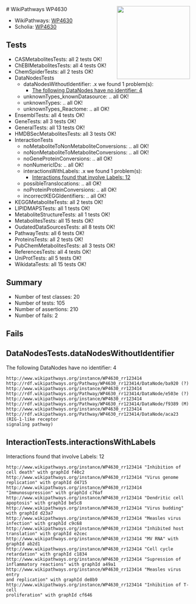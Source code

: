 <img style="float: right; width: 200px" src="https://upload.wikimedia.org/wikipedia/commons/thumb/8/83/Wplogo_with_text_500.png/640px-Wplogo_with_text_500.png" />
# WikiPathways WP4630

* WikiPathways: [WP4630](https://new.wikipathways.org/pathways/WP4630)
* Scholia: [WP4630](https://scholia.toolforge.org/wikipathways/WP4630)
## Tests
* CASMetabolitesTests: all 2 tests OK!
* ChEBIMetabolitesTests: all 4 tests OK!
* ChemSpiderTests: all 2 tests OK!
* DataNodesTests
    * dataNodesWithoutIdentifier: .x we found 1 problem(s):
        * [The following DataNodes have no identifier: 4](#d2d32fa3)
    * unknownTypes_knownDatasource: .. all OK!
    * unknownTypes: .. all OK!
    * unknownTypes_Reactome: .. all OK!
* EnsemblTests: all 4 tests OK!
* GeneTests: all 3 tests OK!
* GeneralTests: all 13 tests OK!
* HMDBSecMetabolitesTests: all 3 tests OK!
* InteractionTests
    * noMetaboliteToNonMetaboliteConversions: .. all OK!
    * noNonMetaboliteToMetaboliteConversions: .. all OK!
    * noGeneProteinConversions: .. all OK!
    * nonNumericIDs: .. all OK!
    * interactionsWithLabels: .x we found 1 problem(s):
        * [Interactions found that involve Labels: 12](#fe97a8ba)
    * possibleTranslocations: .. all OK!
    * noProteinProteinConversions: .. all OK!
    * incorrectKEGGIdentifiers: .. all OK!
* KEGGMetaboliteTests: all 2 tests OK!
* LIPIDMAPSTests: all 1 tests OK!
* MetaboliteStructureTests: all 1 tests OK!
* MetabolitesTests: all 15 tests OK!
* OudatedDataSourcesTests: all 8 tests OK!
* PathwayTests: all 6 tests OK!
* ProteinsTests: all 2 tests OK!
* PubChemMetabolitesTests: all 3 tests OK!
* ReferencesTests: all 4 tests OK!
* UniProtTests: all 5 tests OK!
* WikidataTests: all 15 tests OK!


## Summary

* Number of test classes: 20
* Number of tests: 105
* Number of assertions: 210
* Number of fails: 2

## Fails

<a name="d2d32fa3" />

## DataNodesTests.dataNodesWithoutIdentifier

The following DataNodes have no identifier: 4
```
http://www.wikipathways.org/instance/WP4630_rr123414 http://rdf.wikipathways.org/Pathway/WP4630_rr123414/DataNode/ba920 (?)
http://www.wikipathways.org/instance/WP4630_rr123414 http://rdf.wikipathways.org/Pathway/WP4630_rr123414/DataNode/e503e (?)
http://www.wikipathways.org/instance/WP4630_rr123414 http://rdf.wikipathways.org/Pathway/WP4630_rr123414/DataNode/f9389 (M)
http://www.wikipathways.org/instance/WP4630_rr123414 http://rdf.wikipathways.org/Pathway/WP4630_rr123414/DataNode/aca23 (RIG-1-like receptor
signaling pathway)
```

<a name="fe97a8ba" />

## InteractionTests.interactionsWithLabels

Interactions found that involve Labels: 12
```
http://www.wikipathways.org/instance/WP4630_rr123414 "Inhibition of cell death" with graphId f40c2
http://www.wikipathways.org/instance/WP4630_rr123414 "Virus genome 
replication" with graphId d4715
http://www.wikipathways.org/instance/WP4630_rr123414 "Immunosupression" with graphId c76af
http://www.wikipathways.org/instance/WP4630_rr123414 "Dendritic cell
apoptosis" with graphId be5c8
http://www.wikipathways.org/instance/WP4630_rr123414 "Virus budding" with graphId d23a7
http://www.wikipathways.org/instance/WP4630_rr123414 "Measles virus
infection" with graphId c9c68
http://www.wikipathways.org/instance/WP4630_rr123414 "Inhibited host 
translation" with graphId e2cec
http://www.wikipathways.org/instance/WP4630_rr123414 "MV RNA" with graphId ab2d1
http://www.wikipathways.org/instance/WP4630_rr123414 "Cell cycle retardation" with graphId c1834
http://www.wikipathways.org/instance/WP4630_rr123414 "Supression of 
inflammatory reactions" with graphId a49a1
http://www.wikipathways.org/instance/WP4630_rr123414 "Measles virus entry
and replication" with graphId de8b9
http://www.wikipathways.org/instance/WP4630_rr123414 "Inhibition of T-cell 
proliferation" with graphId cf646
```

